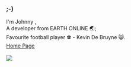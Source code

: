 ### ;-)
I'm Johnny ,  
A developer from EARTH ONLINE 🌏;  
Favourite football player ⚽ - Kevin De Bruyne 😺.  
[Home Page](https://github.com/JohnnySi1verhand)  
<br>
[<img src="https://img1.imgtp.com/2023/08/15/oGlOpvrx.png" />](https://github.com/JohnnySi1verhand)
